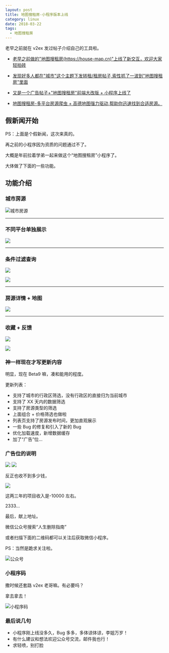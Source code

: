 ```yaml
---
layout: post
title: 地图搜租房-小程序版本上线
category: linux
date: 2018-03-22
tags:
  - 地图搜租房
---
```


老早之前就在 v2ex 发过帖子介绍自己的工具啦。

- [老早之前做的"地图搜租房(https://house-map.cn)"上线了新交互，欢迎大家轻拍砖](https://www.v2ex.com/t/530011)

- [发现好多人都在"城市"这个主题下发转租/租房帖子,索性抓了一波到"地图搜租房"里面](https://www.v2ex.com/t/509447#reply8)

- [又是一个广告帖子+"地图搜租房"前端大改版 + 小程序上线了](https://www.v2ex.com/t/497674#reply4)

- [地图搜租房-多平台房源爬虫 + 高德地图强力驱动,帮助你迅速找到合适房源。](https://house-map.cn/#/)

## 假新闻开始

PS：上面是个假新闻，这次来真的。

再之前的小程序因为资质的问题通过不了。

大概是年前拉着学弟一起来做这个“地图搜租房”小程序了。

大体做了下面的一些功能。

## 功能介绍

### 城市房源

![城市房源](http://img-cdn.woyaozufang.live/mini-1.png)

---

### 不同平台单独展示

![](http://img-cdn.woyaozufang.live/mini-2.png)

---

### 条件过滤查询

![](http://img-cdn.woyaozufang.live/mini-3.png)

![](http://img-cdn.woyaozufang.live/mini-4.png)

---

### 房源详情 + 地图

![](http://img-cdn.woyaozufang.live/mini-10.jpg)

---

### 收藏 + 反馈

![](http://img-cdn.woyaozufang.live/mini-7.jpg)

![](http://img-cdn.woyaozufang.live/mini-8.jpg)

### 神一样现在才写更新内容

明显，现在 Beta9 嘛，凑和能用的程度。

更新列表：

- 支持了城市的行政区筛选，没有行政区的直接归为当前城市
- 支持了 XX 天内的数据筛选
- 支持了房源类型的筛选
- 上面组合 + 价格筛选也做啦
- 列表页支持了房源发布时间，更加直观展示
- 一些 Bug 的修复和引入了新的 Bug
- 优化加载速度，新增数据缓存
- 加了“广告”位...

### 广告位的说明

![](http://img-cdn.woyaozufang.live/%E5%B9%BF%E5%91%8A%E6%9D%A5%E6%BA%901.png)
![](http://img-cdn.woyaozufang.live/%E5%B9%BF%E5%91%8A%E6%9D%A5%E6%BA%903.png)

反正也收不到多少钱，

![](http://img-cdn.woyaozufang.live/%E5%B9%BF%E5%91%8A%E6%94%B6%E5%85%A5.png)

这两三年的项目收入是-10000 左右。

2333...

最后，献上地址。

微信公众号搜索“人生删除指南”

或者扫描下面的二维码都可以关注后获取微信小程序。

PS：当然是跪求关注啦。

![公众号](http://img-cdn.woyaozufang.live/wechat.jpg)

### 小程序码

撒时候还套路 v2ex 老哥嘛。有必要吗？

拿去拿去！

![小程序码](http://img-cdn.woyaozufang.live/house-map-wechat-mini.jpg)

### 最后说几句

- 小程序刚上线没多久，Bug 多多，多体谅体谅，李姐万岁！
- 有什么建议和想法欢迎公众号交流，邮件我也行！
- 求轻喷，别打脸
